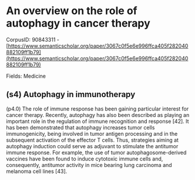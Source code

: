 # An overview on the role of autophagy in cancer therapy

CorpusID: 90843311 - [https://www.semanticscholar.org/paper/3067c0f5e6e996ffca405f282040882109ff1b79](https://www.semanticscholar.org/paper/3067c0f5e6e996ffca405f282040882109ff1b79)

Fields: Medicine

## (s4) Autophagy in immunotherapy
(p4.0) The role of immune response has been gaining particular interest for cancer therapy. Recently, autophagy has also been described as playing an important role in the regulation of immune recognition and response [42]. It has been demonstrated that autophagy increases tumor cells immunogenicity, being involved in tumor antigen processing and in the subsequent activation of the effector T cells. Thus, strategies aiming at autophagy induction could serve as adjuvant to stimulate the antitumor immune response. For example, the use of tumor autophagosome-derived vaccines have been found to induce cytotoxic immune cells and, consequently, antitumor activity in mice bearing lung carcinoma and melanoma cell lines [43].
